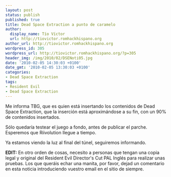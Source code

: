 ```yaml
---
layout: post
status: publish
published: true
title: Dead Space Extraction a punto de caramelo
author:
  display_name: Tío Víctor
  url: http://tiovictor.romhackhispano.org
author_url: http://tiovictor.romhackhispano.org
wordpress_id: 305
wordpress_url: http://tiovictor.romhackhispano.org/?p=305
header_img: /img/2010/02/DSENoti05.jpg
date: '2010-02-05 14:30:03 +0100'
date_gmt: '2010-02-05 13:30:03 +0100'
categories:
- Dead Space Extraction
tags:
- Resident Evil
- Dead Space Extraction
---
```

Me informa TBG, que es quien está insertando los contenidos de Dead Space 
Extraction, que la inserción está aproximándose a su fin, con un 90% de contenidos 
insertados.

Sólo quedaría testear el juego a fondo, antes de publicar el parche. Esperemos 
que Riivolution llegue a tiempo.

Ya estamos viendo la luz al final del túnel, seguiremos informando.

**EDIT:** En otro orden de cosas, necesito a personas que tengan una copia legal 
y original del Resident Evil Director's Cut PAL Inglés para realizar unas pruebas. 
Los que queráis echar una manita, por favor, dejad un comentario en esta noticia 
introduciendo vuestro email en el sitio de siempre.
